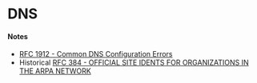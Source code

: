 # DNS

#### Notes
* [RFC 1912 - Common DNS Configuration Errors](https://datatracker.ietf.org/doc/html/rfc1912)
* Historical [RFC 384 - OFFICIAL SITE IDENTS FOR ORGANIZATIONS IN THE ARPA NETWORK ](https://datatracker.ietf.org/doc/html/rfc384)

